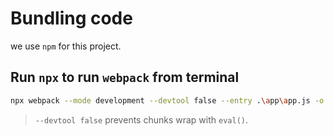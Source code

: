 # Bundling code

we use `npm` for this project.

## Run `npx` to run `webpack` from terminal

```bash
npx webpack --mode development --devtool false --entry .\app\app.js -o .\dist\app.bundle.js
```

> `--devtool false` prevents chunks wrap with `eval()`.
